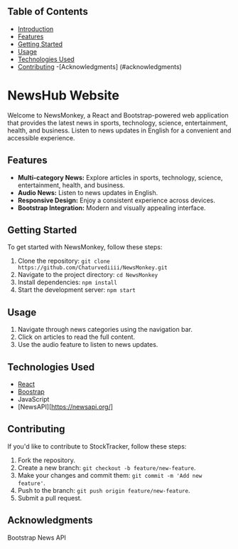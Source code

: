 ## Table of Contents
- [Introduction](#introduction)
- [Features](#features)
- [Getting Started](#getting-started)
- [Usage](#usage)
- [Technologies Used](#technologies-used)
- [Contributing](#contributing)
-[Acknowledgments] (#acknowledgments)

# NewsHub Website

Welcome to NewsMonkey, a React and Bootstrap-powered web application that provides the latest news in sports, technology, science, entertainment, health, and business. Listen to news updates in English for a convenient and accessible experience.

## Features

- **Multi-category News:** Explore articles in sports, technology, science, entertainment, health, and business.
- **Audio News:** Listen to news updates in English.
- **Responsive Design:** Enjoy a consistent experience across devices.
- **Bootstrap Integration:** Modern and visually appealing interface.

## Getting Started

To get started with NewsMonkey, follow these steps:

1. Clone the repository: `git clone https://github.com/Chaturvediiii/NewsMonkey.git`
2. Navigate to the project directory: `cd NewsMonkey`
3. Install dependencies: `npm install`
4. Start the development server: `npm start`

## Usage

1. Navigate through news categories using the navigation bar.
2. Click on articles to read the full content.
3. Use the audio feature to listen to news updates.
## Technologies Used

- [React](https://reactjs.org/)
- [Boostrap](https://getbootstrap.com/)
- JavaScript
- [NewsAPI][https://newsapi.org/]

## Contributing

If you'd like to contribute to StockTracker, follow these steps:

1. Fork the repository.
2. Create a new branch: `git checkout -b feature/new-feature`.
3. Make your changes and commit them: `git commit -m 'Add new feature'`.
4. Push to the branch: `git push origin feature/new-feature`.
5. Submit a pull request.

## Acknowledgments
Bootstrap
News API
